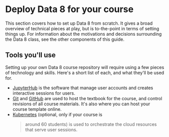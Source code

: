 # Deploy Data 8 for your course

This section covers how to set up Data 8 from scratch. It gives a broad overview
of technical pieces at play, but is to-the-point in terms of setting
things up. For information about the motivations and decisions surrounding the
Data 8 class, see the other components of this guide.

## Tools you'll use

Setting up your own Data 8 course repository will require using a few pieces
of technology and skills. Here's a short list of each, and what they'll be
used for.


* [JupyterHub](https://z2jh.jupyter.org) is the software that manage user
  accounts and creates interactive sessions for users.
* [Git](https://git-scm.com/) and [GitHub](https://github.com) are used to
  host the textbook for the course, and control revisions of all course
  materials. It's also where you can host your course template online.
* [Kubernetes](https://kubernetes.io/) (optional, only if your course is
  > around 60 students) is used to orchestrate the cloud
  resources that serve user sessions.
